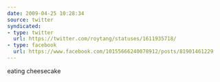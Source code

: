 ```yaml
---
date: 2009-04-25 10:28:34
source: twitter
syndicated:
- type: twitter
  url: https://twitter.com/roytang/statuses/1611935718/
- type: facebook
  url: https://www.facebook.com/10155666240078912/posts/81901461229
---
```


eating cheesecake